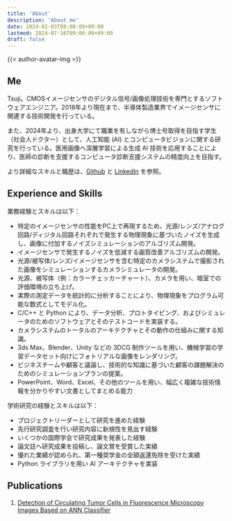 ```yaml
---
title: 'About'
description: 'About me'
date: 2024-02-03T08:00:00+09:00
lastmod: 2024-07-16T09:00:00+09:00
draft: false
---
```


{{< author-avatar-img >}}

## Me

Tsuji。CMOSイメージセンサのデジタル信号/画像処理技術を専門とするソフトウェアエンジニア。2018年より現在まで、半導体製造業界でイメージセンサに関連する技術開発を行っている。

また、2024年より、出身大学にて職業を有しながら博士号取得を目指す学生（社会人ドクター）として、人工知能 (AI) とコンピュータビジョンに関する研究を行っている。医用画像へ深層学習による生成 AI 技術を応用することにより、医師の診断を支援するコンピュータ診断支援システムの精度向上を目指す。

より詳細なスキルと職歴は、[Github](https://github.com/kktsuji) と [LinkedIn](https://www.linkedin.com/in/kktsuji/) を参照。

## Experience and Skills

業務経験とスキルは以下：

* 特定のイメージセンサの性能をPC上で再現するため、光源/レンズ/アナログ回路/ディジタル回路それぞれで発生する物理現象に基づいたノイズを生成し、画像に付加するノイズシミュレーションのアルゴリズム開発。
* イメージセンサで発生するノイズを低減する画質改善アルゴリズムの開発。
* 光源/被写体/レンズ/イメージセンサを含む特定のカメラシステムで撮影された画像をシミュレーションするカメラシミュレータの開発。
* 光源、被写体（例：カラーチェッカーチャート）、カメラを用い、暗室での評価環境の立ち上げ。
* 実際の測定データを統計的に分析することにより、物理現象をプログラム可能な数式としてモデル化。
* C/C++ と Python により、データ分析、プロトタイピング、およびシミュレータのためのソフトウェアとそのテストコードを実装する。
* カメラシステムのトータルのアーキテクチャとその動作の仕組みに関する知識。
* 3ds Max、Blender、Unity などの 3DCG 制作ツールを用い、機械学習の学習データセット向けにフォトリアルな画像をレンダリング。
* ビジネスチームや顧客と議論し、技術的な知識に基づいた顧客の課題解決のためのシミュレーションプランの提案。
* PowerPoint、Word、Excel、その他のツールを用い、幅広く複雑な技術情報を分かりやすい文書としてまとめる能力

学術研究の経験とスキルは以下：

* プロジェクトリーダーとして研究を進めた経験
* 先行研究調査を行い研究内容に新規性を見出す経験
* いくつかの国際学会で研究成果を発表した経験
* 論文誌へ研究成果を投稿し、論文賞を受賞した実績
* 優れた業績が認められ、第一種奨学金の全額返還免除を受けた実績
* Python ライブラリを用い AI アーキテクチャを実装

## Publications

1. [Detection of Circulating Tumor Cells in Fluorescence Microscopy Images Based on ANN Classifier](https://link.springer.com/article/10.1007/s11036-018-1121-0)
